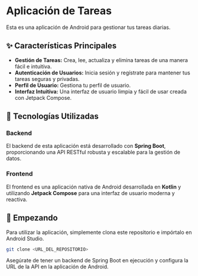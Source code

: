 # Aplicación de Tareas

Esta es una aplicación de Android para gestionar tus tareas diarias.

## ✨ Características Principales

*   **Gestión de Tareas:** Crea, lee, actualiza y elimina tareas de una manera fácil e intuitiva.
*   **Autenticación de Usuarios:** Inicia sesión y regístrate para mantener tus tareas seguras y privadas.
*   **Perfil de Usuario:** Gestiona tu perfil de usuario.
*   **Interfaz Intuitiva:** Una interfaz de usuario limpia y fácil de usar creada con Jetpack Compose.

## 🚀 Tecnologías Utilizadas

### Backend

El backend de esta aplicación está desarrollado con **Spring Boot**, proporcionando una API RESTful robusta y escalable para la gestión de datos.

### Frontend

El frontend es una aplicación nativa de Android desarrollada en **Kotlin** y utilizando **Jetpack Compose** para una interfaz de usuario moderna y reactiva.

## 🏁 Empezando

Para utilizar la aplicación, simplemente clona este repositorio e impórtalo en Android Studio.

```bash
git clone <URL_DEL_REPOSITORIO>
```

Asegúrate de tener un backend de Spring Boot en ejecución y configura la URL de la API en la aplicación de Android.